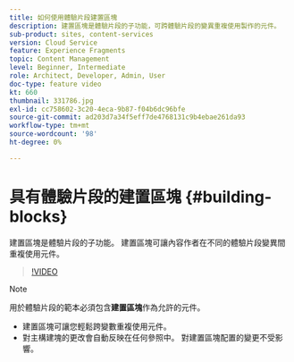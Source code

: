 ```yaml
---
title: 如何使用體驗片段建置區塊
description: 建置區塊是體驗片段的子功能，可跨體驗片段的變異重複使用製作的元件。
sub-product: sites, content-services
version: Cloud Service
feature: Experience Fragments
topic: Content Management
level: Beginner, Intermediate
role: Architect, Developer, Admin, User
doc-type: feature video
kt: 660
thumbnail: 331786.jpg
exl-id: cc758602-3c20-4eca-9b87-f04b6dc96bfe
source-git-commit: ad203d7a34f5eff7de4768131c9b4ebae261da93
workflow-type: tm+mt
source-wordcount: '98'
ht-degree: 0%

---
```


# 具有體驗片段的建置區塊 {#building-blocks}

建置區塊是體驗片段的子功能。 建置區塊可讓內容作者在不同的體驗片段變異間重複使用元件。

>[!VIDEO](https://video.tv.adobe.com/v/331786/?quality=12&learn=on)

>[!NOTE]
>
> 用於體驗片段的範本必須包含&#x200B;**建置區塊**&#x200B;作為允許的元件。

* 建置區塊可讓您輕鬆跨變數重複使用元件。
* 對主構建塊的更改會自動反映在任何參照中。 對建置區塊配置的變更不受影響。
